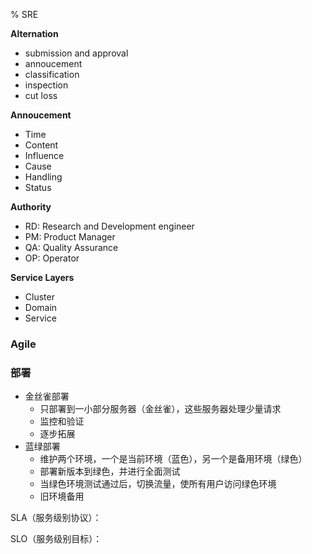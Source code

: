 % SRE

__Alternation__

- submission and approval
- annoucement
- classification
- inspection
- cut loss

__Annoucement__

- Time
- Content
- Influence
- Cause
- Handling
- Status

__Authority__

- RD: Research and Development engineer
- PM: Product Manager
- QA: Quality Assurance
- OP: Operator

__Service Layers__

- Cluster
- Domain
- Service

### Agile

### 部署

- 金丝雀部署
    - 只部署到一小部分服务器（金丝雀），这些服务器处理少量请求
    - 监控和验证
    - 逐步拓展
- 蓝绿部署
    - 维护两个环境，一个是当前环境（蓝色），另一个是备用环境（绿色）
    - 部署新版本到绿色，并进行全面测试
    - 当绿色环境测试通过后，切换流量，使所有用户访问绿色环境
    - 旧环境备用

SLA（服务级别协议）：

SLO（服务级别目标）：
